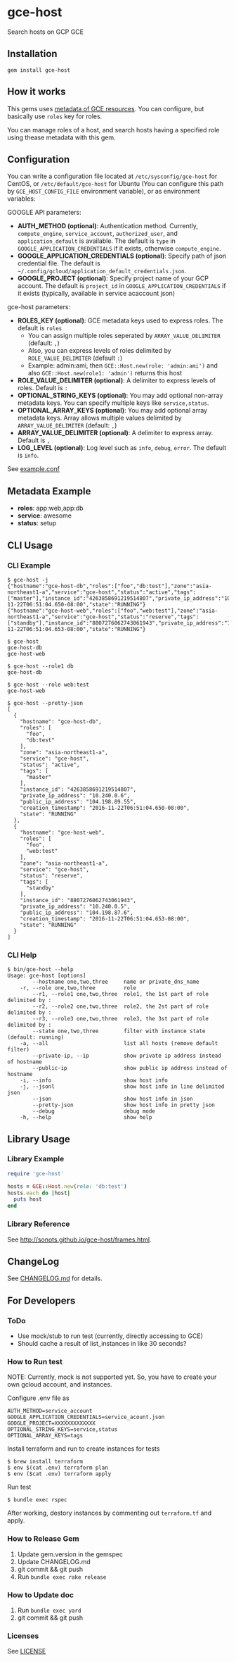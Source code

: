 # gce-host

Search hosts on GCP GCE

## Installation

```
gem install gce-host
```

## How it works

This gems uses [metadata of GCE resources](https://cloud.google.com/compute/docs/storing-retrieving-metadata).
You can configure, but basically use `roles` key for roles.

You can manage roles of a host, and search hosts having a specified role using thease metadata with this gem.

## Configuration

You can write a configuration file located at `/etc/sysconfig/gce-host` for CentOS, or `/etc/default/gce-host` for Ubuntu (You can configure this path by `GCE_HOST_CONFIG_FILE` environment variable), or as environment variables:

GOOGLE API parameters:

* **AUTH_METHOD (optional)**: Authentication method. Currently, `compute_engine`, `service_account`, `authorized_user`, and `application_default` is available. The default is `type` in `GOOGLE_APPLICATION_CREDENTIALS` if it exists, otherwise `compute_engine`.
* **GOOGLE_APPLICATION_CREDENTIALS (optional)**: Specify path of json credential file. The default is `~/.config/gcloud/application_default_credentials.json`.
* **GOOGLE_PROJECT (optional)**: Specify project name of your GCP account. The default is `project_id` in `GOOGLE_APPLICATION_CREDENTIALS` if it exists (typically, available in service acaccount json)

gce-host parameters:

* **ROLES_KEY (optional)**: GCE metadata keys used to express roles. The default is `roles`
  * You can assign multiple roles seperated by `ARRAY_VALUE_DELIMITER` (default: `,`)
  * Also, you can express levels of roles delimited by `ROLE_VALUE_DELIMITER` (default `:`)
  * Example: admin:ami, then `GCE::Host.new(role: 'admin:ami')` and also `GCE::Host.new(role1: 'admin')` returns this host
* **ROLE_VALUE_DELIMITER (optional)**: A delimiter to express levels of roles. Default is `:`
* **OPTIONAL_STRING_KEYS (optional)**: You may add optional non-array metadata keys. You can specify multiple keys like `service,status`. 
* **OPTIONAL_ARRAY_KEYS (optional)**: You may add optional array metadata keys. Array allows multiple values delimited by `ARRAY_VALUE_DELIMITER` (default: `,`)
* **ARRAY_VALUE_DELIMITER (optional)**: A delimiter to express array. Default is `,`
* **LOG_LEVEL (optional)**: Log level such as `info`, `debug`, `error`. The default is `info`. 

See [example.conf](./example/example.conf)

## Metadata Example

* **roles**: app:web,app:db
* **service**: awesome
* **status**: setup

## CLI Usage

### CLI Example

```
$ gce-host -j
{"hostname":"gce-host-db","roles":["foo","db:test"],"zone":"asia-northeast1-a","service":"gce-host","status":"active","tags":["master"],"instance_id":"4263858691219514807","private_ip_address":"10.240.0.6","public_ip_address":"104.198.89.55","creation_timestamp":"2016-11-22T06:51:04.650-08:00","state":"RUNNING"}
{"hostname":"gce-host-web","roles":["foo","web:test"],"zone":"asia-northeast1-a","service":"gce-host","status":"reserve","tags":["standby"],"instance_id":"8807276062743061943","private_ip_address":"10.240.0.5","public_ip_address":"104.198.87.6","creation_timestamp":"2016-11-22T06:51:04.653-08:00","state":"RUNNING"}
```

```
$ gce-host
gce-host-db
gce-host-web
```

```
$ gce-host --role1 db
gce-host-db
```

```
$ gce-host --role web:test
gce-host-web
```

```
$ gce-host --pretty-json
[
  {
    "hostname": "gce-host-db",
    "roles": [
      "foo",
      "db:test"
    ],
    "zone": "asia-northeast1-a",
    "service": "gce-host",
    "status": "active",
    "tags": [
      "master"
    ],
    "instance_id": "4263858691219514807",
    "private_ip_address": "10.240.0.6",
    "public_ip_address": "104.198.89.55",
    "creation_timestamp": "2016-11-22T06:51:04.650-08:00",
    "state": "RUNNING"
  },
  {
    "hostname": "gce-host-web",
    "roles": [
      "foo",
      "web:test"
    ],
    "zone": "asia-northeast1-a",
    "service": "gce-host",
    "status": "reserve",
    "tags": [
      "standby"
    ],
    "instance_id": "8807276062743061943",
    "private_ip_address": "10.240.0.5",
    "public_ip_address": "104.198.87.6",
    "creation_timestamp": "2016-11-22T06:51:04.653-08:00",
    "state": "RUNNING"
  }
]
```

### CLI Help

```
$ bin/gce-host --help
Usage: gce-host [options]
        --hostname one,two,three     name or private_dns_name
    -r, --role one,two,three         role
        --r1, --role1 one,two,three  role1, the 1st part of role delimited by :
        --r2, --role2 one,two,three  role2, the 2st part of role delimited by :
        --r3, --role3 one,two,three  role3, the 3st part of role delimited by :
        --state one,two,three        filter with instance state (default: running)
    -a, --all                        list all hosts (remove default filter)
        --private-ip, --ip           show private ip address instead of hostname
        --public-ip                  show public ip address instead of hostname
    -i, --info                       show host info
    -j, --jsonl                      show host info in line delimited json
        --json                       show host info in json
        --pretty-json                show host info in pretty json
        --debug                      debug mode
    -h, --help                       show help
```

## Library Usage

### Library Example

```ruby
require 'gce-host'

hosts = GCE::Host.new(role: 'db:test')
hosts.each do |host|
  puts host
end
```

### Library Reference

See http://sonots.github.io/gce-host/frames.html.

## ChangeLog

See [CHANGELOG.md](CHANGELOG.md) for details.

## For Developers

### ToDo

* Use mock/stub to run test (currently, directly accessing to GCE)
* Should cache a result of list_instances in like 30 seconds?

### How to Run test

NOTE: Currently, mock is not supported yet. So, you have to create your own gcloud account, and instances.

Configure .env file as

```
AUTH_METHOD=service_account
GOOGLE_APPLICATION_CREDENTIALS=service_acount.json
GOOGLE_PROJECT=XXXXXXXXXXXXX
OPTIONAL_STRING_KEYS=service,status
OPTIONAL_ARRAY_KEYS=tags
```

Install terraform and run to create instances for tests

```
$ brew install terraform
$ env $(cat .env) terraform plan
$ env ($cat .env) terraform apply
```

Run test

```
$ bundle exec rspec
```

After working, destory instances by commenting out `terraform.tf` and apply.

### How to Release Gem

1. Update gem.version in the gemspec
2. Update CHANGELOG.md
3. git commit && git push
4. Run `bundle exec rake release`

### How to Update doc

1. Run `bundle exec yard`
2. git commit && git push

### Licenses

See [LICENSE](LICENSE)

